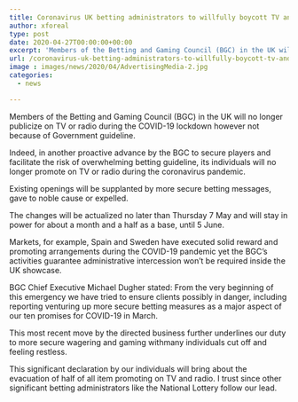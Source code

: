 ```yaml
---
title: Coronavirus UK betting administrators to willfully boycott TV and radio advertising
author: xforeal 
type: post
date: 2020-04-27T00:00:00+00:00
excerpt: 'Members of the Betting and Gaming Council (BGC) in the UK will no longer publicize on TV or radio during the COVID-19 lockdown however not because of Government regulation '
url: /coronavirus-uk-betting-administrators-to-willfully-boycott-tv-and-radio-advertising/
image : images/news/2020/04/AdvertisingMedia-2.jpg
categories:
  - news

---
```

Members of the Betting and Gaming Council (BGC) in the UK will no longer publicize on TV or radio during the COVID-19 lockdown however not because of Government guideline. 

Indeed, in another proactive advance by the BGC to secure players and facilitate the risk of overwhelming betting guideline, its individuals will no longer promote on TV or radio during the coronavirus pandemic. 

Existing openings will be supplanted by more secure betting messages, gave to noble cause or expelled. 

The changes will be actualized no later than Thursday 7 May and will stay in power for about a month and a half as a base, until 5 June. 

Markets, for example, Spain and Sweden have executed solid reward and promoting arrangements during the COVID-19 pandemic yet the BGC&#8217;s activities guarantee administrative intercession won&#8217;t be required inside the UK showcase. 

BGC Chief Executive Michael Dugher stated: From the very beginning of this emergency we have tried to ensure clients possibly in danger, including reporting venturing up more secure betting measures as a major aspect of our ten promises for COVID-19 in March. 

This most recent move by the directed business further underlines our duty to more secure wagering and gaming withmany individuals cut off and feeling restless. 

This significant declaration by our individuals will bring about the evacuation of half of all item promoting on TV and radio. I trust since other significant betting administrators like the National Lottery follow our lead.